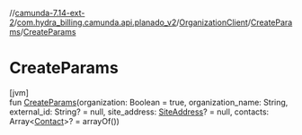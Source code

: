 //[camunda-7.14-ext-2](../../../../index.md)/[com.hydra_billing.camunda.api.planado_v2](../../index.md)/[OrganizationClient](../index.md)/[CreateParams](index.md)/[CreateParams](-create-params.md)

# CreateParams

[jvm]\
fun [CreateParams](-create-params.md)(organization: Boolean = true, organization_name: String, external_id: String? = null, site_address: [SiteAddress](../../../com.hydra_billing.camunda.api.planado_v2.common_types/-site-address/index.md)? = null, contacts: Array<[Contact](../../../com.hydra_billing.camunda.api.planado_v2.common_types/-contact/index.md)>? = arrayOf<Contact>())
